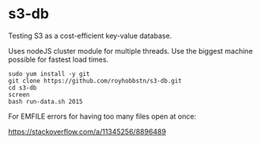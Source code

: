 # s3-db
Testing S3 as a cost-efficient key-value database.

Uses nodeJS cluster module for multiple threads.  Use the biggest machine possible for fastest load times.


```
sudo yum install -y git
git clone https://github.com/royhobbstn/s3-db.git
cd s3-db
screen
bash run-data.sh 2015
```

For EMFILE errors for having too many files open at once:

https://stackoverflow.com/a/11345256/8896489
